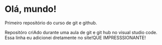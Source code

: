 # Olá, mundo!
 Primeiro repositório do curso de git e github.

Repositóro criAdo durante uma aula de git e git hub no visual studio code.
Essa linha eu adicionei dretamente no site!QUE IMPRESSSIONANTE!
